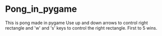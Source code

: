 # Pong_in_pygame
This is pong made in pygame
Use up and down arrows to control right rectangle and 'w' and 's' keys to control the right rectangle.
First to 5 wins.
